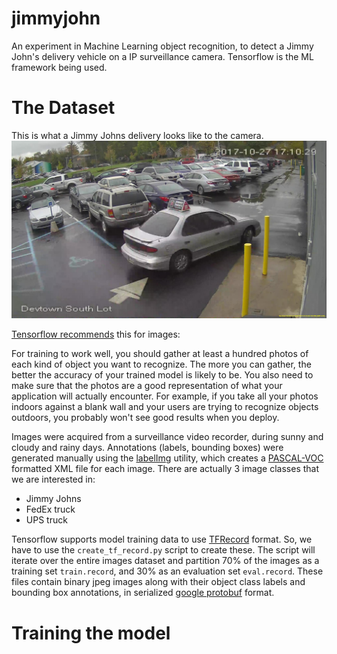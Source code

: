 # jimmyjohn
An experiment in Machine Learning object recognition, to detect a Jimmy John's delivery vehicle on a IP surveillance camera.  Tensorflow is the ML framework being used.

# The Dataset
This is what a Jimmy Johns delivery looks like to the camera.
![Jimmy Johns Delivery](dataset/images/jimmy_johns/Devtown%20South%20Lot_20171027_131029_1.jpg?raw=true)

[Tensorflow recommends](https://www.tensorflow.org/tutorials/image_retraining) this for images:

For training to work well, you should gather at least a hundred photos of each kind of object you want to recognize. The more you can gather, the better the accuracy of your trained model is likely to be. You also need to make sure that the photos are a good representation of what your application will actually encounter. For example, if you take all your photos indoors against a blank wall and your users are trying to recognize objects outdoors, you probably won't see good results when you deploy.

Images were acquired from a surveillance video recorder, during sunny and cloudy and rainy days.  Annotations (labels, bounding boxes) were generated manually using the [labelImg](https://github.com/tzutalin/labelImg) utility, which creates a [PASCAL-VOC](http://host.robots.ox.ac.uk/pascal/VOC/) formatted XML file for each image.  There are actually 3 image classes that we are interested in:
- Jimmy Johns
- FedEx truck
- UPS truck

Tensorflow supports model training data to use [TFRecord](https://www.tensorflow.org/versions/r0.12/api_docs/python/python_io/#tfrecords_format_details) format.  So, we have to use the `create_tf_record.py` script to create these.
The script will iterate over the entire images dataset and partition 70% of the images as a training set `train.record`, and 30% as an evaluation set `eval.record`.  These files contain binary jpeg images along with their object class labels
 and bounding box annotations, in serialized [google protobuf](https://developers.google.com/protocol-buffers/) format.

# Training the model
 

